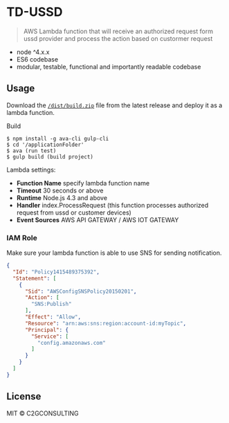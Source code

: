 # TD-USSD 
> AWS Lambda function that will receive an authorized request form ussd provider and process the action based on custormer request

* node ^4.x.x
* ES6 codebase
* modular, testable, functional and importantly readable codebase 

## Usage

Download the [`/dist/build.zip`](https://github.com/andrewmclagan/aws-lambda-ec2-start-stop/releases/latest) file from the latest release and deploy it as a lambda function.

Build

	$ npm install -g ava-cli gulp-cli
	$ cd '/applicationFolder'
	$ ava (run test)
	$ gulp build (build project)

Lambda settings:

* **Function Name** specify lambda function name
* **Timeout** 30 seconds or above
* **Runtime** Node.js 4.3 and above
* **Handler** index.ProcessRequest (this function processes authorized request from ussd or customer devices)
* **Event Sources** AWS API GATEWAY / AWS IOT GATEWAY

### IAM Role

Make sure your lambda function is able to use SNS for sending notification.

```json
{
  "Id": "Policy1415489375392",
  "Statement": [
    {
      "Sid": "AWSConfigSNSPolicy20150201",
      "Action": [
        "SNS:Publish"
      ],
      "Effect": "Allow",
      "Resource": "arn:aws:sns:region:account-id:myTopic",
      "Principal": {
        "Service": [
          "config.amazonaws.com"
        ]
      }
    }
  ]
}
```

## License

MIT © C2GCONSULTING
